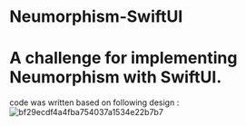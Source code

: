 # Neumorphism-SwiftUI

# A challenge for implementing Neumorphism with SwiftUI. 
code was written based on following design :
![bf29ecdf4a4fba754037a1534e22b7b7](https://user-images.githubusercontent.com/19325036/82129202-44208980-97d6-11ea-9ac6-aab0fbe11d89.png)
